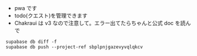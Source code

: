 - pwa です
- todo(クエスト)を管理できます
- Chakraui は v3 なので注意して。エラー出てたらちゃんと公式 doc を読んで

```
supabase db diff -f
supabase db push --project-ref sbplpnjgazevyvqlqkcv
```
